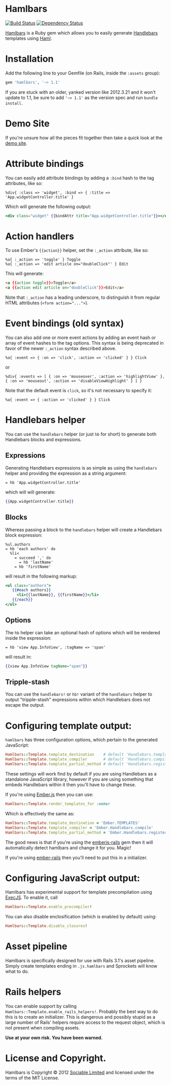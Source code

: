 # Hamlbars

[![Build Status](https://secure.travis-ci.org/jamesotron/hamlbars.png?branch=master)](http://travis-ci.org/jamesotron/hamlbars)
[![Dependency Status](https://gemnasium.com/jamesotron/hamlbars.png)](https://gemnasium.com/jamesotron/hamlbars)

[Hamlbars](https://github.com/jamesotron/hamlbars) is a Ruby gem which allows
you to easily generate [Handlebars](http://handlebarsjs.com) templates using
[Haml](http://www.haml-lang.com).

# Installation

Add the following line to your Gemfile (on Rails, inside the `:assets` group):

```ruby
gem 'hamlbars', '~> 1.1'
```

If you are stuck with an older, yanked version like 2012.3.21 and it won't
update to 1.1, be sure to add `'~> 1.1'` as the version spec and run `bundle
install`.

# Demo Site

If you're unsure how all the pieces fit together then take a quick look at the
[demo site](http://hamlbars-demo.herokuapp.com/).

# Attribute bindings

You can easily add attribute bindings by adding a `:bind` hash to the tag
attributes, like so:

```haml
%div{ :class => 'widget', :bind => { :title => 'App.widgetController.title' }
```

Which will generate the following output:

```handlebars
<div class="widget" {{bindAttr title="App.widgetController.title"}}></div>
```

# Action handlers

To use Ember's `{{action}}` helper, set the `:_action` attribute, like so:

```haml
%a{ :_action => 'toggle' } Toggle
%a{ :_action => 'edit article on="doubleClick"' } Edit
```

This will generate:

```html
<a {{action toggle}}>Toggle</a>
<a {{action edit article on="doubleClick"}}>Edit</a>
```

Note that `:_action` has a leading underscore, to distinguish it from regular
HTML attributes (`<form action="...">`).

# Event bindings (old syntax)

You can also add one or more event actions by adding an event hash or array of
event hashes to the tag options. This syntax is being deprecated in favor of
the newer `:_action` syntax described above.

```haml
%a{ :event => { :on => 'click', :action => 'clicked' } } Click
```

or

```haml
%div{ :events => [ { :on => 'mouseover', :action => 'highlightView' }, { :on => 'mouseout', :action => 'disableViewHighlight' } ] }
```

Note that the default event is `click`, so it's not necessary to specify it:

```haml
%a{ :event => { :action => 'clicked' } } Click
```

# Handlebars helper

You can use the `handlebars` helper (or just `hb` for short) to generate both
Handlebars blocks and expressions.

## Expressions

Generating Handlebars expressions is as simple as using the `handlebars` helper
and providing the expression as a string argument:

```haml
= hb 'App.widgetController.title'
```

which will will generate:

```handlebars
{{App.widgetController.title}}
```

## Blocks

Whereas passing a block to the `handlebars` helper will create a Handlebars
block expression:

```haml
%ul.authors
= hb 'each authors' do
  %li<
    = succeed ',' do
      = hb 'lastName'
    = hb 'firstName'
```

will result in the following markup:

```handlebars
<ul class="authors">
   {{#each authors}}
     <li>{{lastName}}, {{firstName}}</li>
   {{/each}}
</ul>
```

## Options

The `hb` helper can take an optional hash of options which will be rendered
inside the expression:

```haml
= hb 'view App.InfoView', :tagName => 'span'
```

will result in:

```handlebars
{{view App.InfoView tagName="span"}}
```

## Tripple-stash

You can use the `handlebars!` or `hb!` variant of the `handlebars` helper to
output "tripple-stash" expressions within which Handlebars does not escape the
output.

# Configuring template output:

`hamlbars` has three configuration options, which pertain to the generated
JavaScript:

```ruby
Hamlbars::Template.template_destination    # default 'Handlebars.templates'
Hamlbars::Template.template_compiler       # default 'Handlebars.compile'
Hamlbars::Template.template_partial_method # default 'Handlebars.registerPartial'
```

These settings will work find by default if you are using Handlebars as a
standalone JavaScript library, however if you are using something that embeds
Handlebars within it then you'll have to change these.

If you're using [Ember.js](http://www.emberjs.com) then you can use:

```ruby
Hamlbars::Template.render_templates_for :ember
```

Which is effectively the same as:

```ruby
Hamlbars::Template.template_destination = 'Ember.TEMPLATES'
Hamlbars::Template.template_compiler = 'Ember.Handlebars.compile'
Hamlbars::Template.template_partial_method = 'Ember.Handlebars.registerPartial'
```

The good news is that if you're using the
[emberjs-rails](http://www.rubygems.org/gems/emberjs-rails) gem then it will
automatically detect hamlbars and change it for you. Magic!

If you're using [ember-rails](http://rubygems.org/gems/ember-rails) then you'll
need to put this in a initializer.

# Configuring JavaScript output:

Hamlbars has experimental support for template precompilation using
[ExecJS](http://rubygems.org/gems/execjs). To enable it, call

```ruby
Hamlbars::Template.enable_precompiler!
```

You can also disable enclosification (which is enabled by default) using:

```ruby
Hamlbars::Template.disable_closures!
```

# Asset pipeline

Hamlbars is specifically designed for use with Rails 3.1's asset pipeline.
Simply create templates ending in `.js.hamlbars` and Sprockets will know what
to do.

# Rails helpers

You can enable support by calling `Hamlbars::Template.enable_rails_helpers!`.
Probably the best way to do this is to create an initializer.  This is
dangerous and possibly stupid as a large number of Rails' helpers require
access to the request object, which is not present when compiling assets.

**Use at your own risk. You have been warned.**

# License and Copyright.

Hamlbars is Copyright &copy; 2012 [Sociable Limited](http://sociable.co.nz/)
and licensed under the terms of the MIT License.
